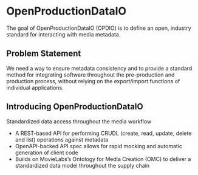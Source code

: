 # OpenProductionDataIO

The goal of OpenProductionDataIO (OPDIO) is to define an open, industry standard for interacting with media metadata. 

## Problem Statement
We need a way to ensure metadata consistency and to provide a standard method for integrating software throughout the pre-production and production process, without relying on the export/import functions of individual applications. 

## Introducing OpenProductionDataIO
Standardized data access throughout the media workflow
* A REST-based API for performing CRUDL (create, read, update, delete and list) operations against metadata
* OpenAPI-backed API spec allows for rapid mocking and automatic generation of client code
* Builds on MovieLabs’s Ontology for Media Creation (OMC) to deliver a standardized data model throughout the supply chain
